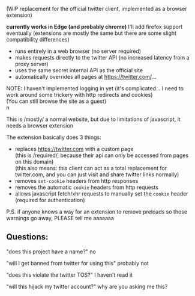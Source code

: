 (WIP replacement for the official twitter client, implemented as a browser extension)

**currently works in Edge (and probably chrome)**
I'll add firefox support eventually (extensions are mostly the same but there are some slight compatibility differences)

- runs entirely in a web browser (no server required)
- makes requests directly to the twitter API (no increased latency from a proxy server)
- uses the same secret internal API as the official site
- automatically overrides all pages at https://twitter.com/...

NOTE: I haven't implemented logging in yet (it's complicated... I need to work around some trickery with http redirects and cookies)  
(You can still browse the site as a guest)  
n

This is /mostly/ a normal website, but due to limitations of javascript, it needs a browser extension

The extension basically does 3 things:

- replaces https://twitter.com with a custom page  
  (this is /required/, because their api can only be accessed from pages on this domain)  
  (this also means: this client can act as a total replacement for twitter.com, and you can just visit and share twitter links normally)
- removes `set-cookie` headers from http responses
- removes the automatic `cookie` headers from http requests
- allows javascript fetch/xhr requests to manually set the `cookie` header (required for authentication)


P.S. if anyone knows a way for an extension to remove <link> preloads so those warnings go away, PLEASE tell me   aaaaaaa  


## Questions:

"does this project have a name?"
 no

"will I get banned from twitter for using this"
 probably not

"does this violate the twitter TOS?"
 I haven't read it

"will this hijack my twitter account?"
 why are you asking me this?

